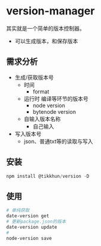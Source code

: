 # version-manager

其实就是一个简单的版本控制器。

- 可以生成版本，和保存版本

## 需求分析

- 生成/获取版本号
  - 时间
    - format
  - 运行时 编译等环节的版本号
    - node version
    - bytenode version
  - 自输入版本名称
    - 自己输入
- 写入版本号
  - json、普通txt等的读取与写入

## 安装

```powershell
npm install @tikkhun/version -D

```

## 使用

```powershell
# 单纯获取
date-version get 
# 更新package.json的版本
date-version update
# 
node-version save
```
